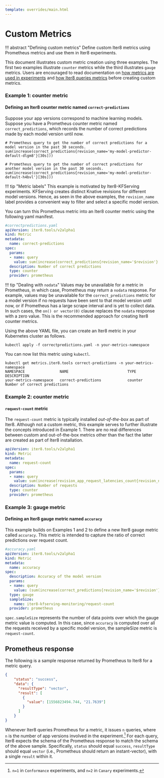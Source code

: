 ```yaml
---
template: overrides/main.html
---
```


# Custom Metrics

!!! abstract "Defining custom metrics"
    Define custom Iter8 metrics using Prometheus metrics and use them in Iter8 experiments.

This document illustrates custom metric creation using three examples. The first two examples illustrate `counter` metrics while the third illustrates `gauge` metrics. Users are encouraged to read documentation on [how metrics are used in experiments](/usage/metrics/using-metrics) and [how Iter8 queries metrics](/usage/metrics/how-iter8-queries-metrics) before creating custom metrics.

### Example 1: counter metric

#### Defining an Iter8 counter metric named `correct-predictions`
Suppose your app versions correspond to machine learning models. Suppose you have a Prometheus counter metric named `correct_predictions`, which records the number of correct predictions made by each model version until now.
```shell
# Prometheus query to get the number of correct predictions for a model version in the past 30 seconds.
sum(increase(correct_predictions{revision_name='my-model-predictor-default-dlgm8'}[30s]))
```
```shell
# Prometheus query to get the number of correct predictions for another model version in the past 30 seconds.
sum(increase(correct_predictions{revision_name='my-model-predictor-default-h4bvl'}[30s]))
```

!!! tip "Metric labels"
    This example is motivated by Iter8-KFServing experiments. KFServing creates distinct Knative revisions for different model versions. Hence, as seen in the above examples, the `revision_name` label provides a convenient way to filter and select a specific model version.

You can turn this Prometheus metric into an Iter8 counter metric using the following yaml manifest.
```yaml
#correctpredictions.yaml
apiVersion: iter8.tools/v2alpha1
kind: Metric
metadata:
  name: correct-predictions
spec:
  params:
  - name: query
    value: sum(increase(correct_predictions{revision_name='$revision'}[$interval])) or on() vector(0)
  description: Number of correct predictions
  type: counter
  provider: prometheus
```

!!! tip "Dealing with `nodata`"
    Values may be unavailable for a metric in Prometheus, in which case, Prometheus may return a `nodata` response. For example, values may be unavailable for the `correct_predictions` metric for a model version if no requests have been sent to that model version until now, or if Prometheus has a large scrape interval and is yet to collect data. In such cases, the `on() or vector(0)` clause replaces the `nodata` response with a zero value. This is the recommended approach for creating Iter8 counter metrics.


Using the above YAML file, you can create an Iter8 metric in your Kubernetes cluster as follows.
```shell
kubectl apply -f correctpredictions.yaml -n your-metrics-namespace
```

You can now list this metric using `kubectl`.
```shell
kubectl get metrics.iter8.tools correct-predictions -n your-metrics-namespace
NAMESPACE                NAME                           TYPE      DESCRIPTION
your-metrics-namespace   correct-predictions            counter   Number of correct predictions
```

### Example 2: counter metric

#### `request-count` metric
The `request-count` metric is typically installed *out-of-the-box* as part of Iter8. Although not a custom metric, this example serves to further illustrate the concepts introduced in Example 1. There are no real differences between custom and out-of-the-box metrics other than the fact the latter are created as part of Iter8 installation.
```yaml
apiVersion: iter8.tools/v2alpha1
kind: Metric
metadata:
  name: request-count
spec:
  params:
  - name: query
    value: sum(increase(revision_app_request_latencies_count{revision_name='$revision'}[$interval])) or on() vector(0)
  description: Number of requests
  type: counter
  provider: prometheus
```

### Example 3: gauge metric

#### Defining an Iter8 gauge metric named `accuracy`
This example builds on Examples 1 and 2 to define a new Iter8 gauge metric called `accuracy`. This metric is intended to capture the ratio of correct predictions over request count.
```yaml
#accuracy.yaml
apiVersion: iter8.tools/v2alpha1
kind: Metric
metadata:
  name: accuracy
spec:
  description: Accuracy of the model version
  params:
  - name: query
    value: (sum(increase(correct_predictions{revision_name='$revision'}[$interval])) or on() vector(0)) / (sum(increase(revision_app_request_latencies_count{revision_name='$revision'}[$interval])) or on() vector(0))
  type: gauge
  sampleSize: 
    name: iter8-kfserving-monitoring/request-count
  provider: prometheus
```

`spec.sampleSize` represents the number of data points over which the gauge metric value is computed. In this case, since `accuracy` is computed over all the requests received by a specific model version, the sampleSize metric is `request-count`.

## Prometheus response
The following is a sample response returned by Prometheus to Iter8 for a metric query.
```json
{
    "status": "success",
    "data": {
      "resultType": "vector",
      "result": [
        {
          "value": [1556823494.744, "21.7639"]
        }
      ]
    }
}
```
Whenever Iter8 queries Prometheus for a metric, it issues `n` queries, where `n` is the number of app versions involved in the experiment.[^1] For each query, Iter8 expects the schema of the Prometheus response to match the schema of the above sample. Specifically, `status` should equal `success`, `resultType` should equal `vector` (i.e., Prometheus should return an instant-vector), with a single `result` within it.

[^1]: `n=1` in `Conformance` experiments, and `n=2` in `Canary` experiments.

